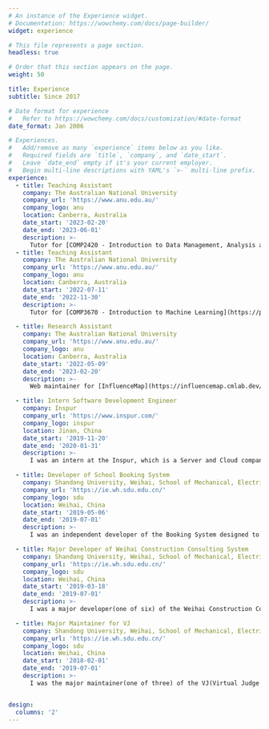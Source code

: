 ```yaml
---
# An instance of the Experience widget.
# Documentation: https://wowchemy.com/docs/page-builder/
widget: experience

# This file represents a page section.
headless: true

# Order that this section appears on the page.
weight: 50

title: Experience
subtitle: Since 2017

# Date format for experience
#   Refer to https://wowchemy.com/docs/customization/#date-format
date_format: Jan 2006

# Experiences.
#   Add/remove as many `experience` items below as you like.
#   Required fields are `title`, `company`, and `date_start`.
#   Leave `date_end` empty if it's your current employer.
#   Begin multi-line descriptions with YAML's `>-` multi-line prefix.
experience:
  - title: Teaching Assistant
    company: The Australian National University
    company_url: 'https://www.anu.edu.au/'
    company_logo: anu
    location: Canberra, Australia
    date_start: '2023-02-20'
    date_end: '2023-06-01'
    description: >-
      Tutor for [COMP2420 - Introduction to Data Management, Analysis and Security](https://programsandcourses.anu.edu.au/course/comp2420).
  - title: Teaching Assistant
    company: The Australian National University
    company_url: 'https://www.anu.edu.au/'
    company_logo: anu
    location: Canberra, Australia
    date_start: '2022-07-11'
    date_end: '2022-11-30'
    description: >-
      Tutor for [COMP3670 - Introduction to Machine Learning](https://programsandcourses.anu.edu.au/2019/course/comp3670) and [COMP4650 - Document Analysis](https://programsandcourses.anu.edu.au/2023/course/COMP4650).

  - title: Research Assistant
    company: The Australian National University
    company_url: 'https://www.anu.edu.au/'
    company_logo: anu
    location: Canberra, Australia
    date_start: '2022-05-09'
    date_end: '2023-02-20'
    description: >-
      Web maintainer for [InfluenceMap](https://influencemap.cmlab.dev/) and [CSMetrics](https://csmetrics.net/).

  - title: Intern Software Development Engineer
    company: Inspur
    company_url: 'https://www.inspur.com/'
    company_logo: inspur
    location: Jinan, China
    date_start: '2019-11-20'
    date_end: '2020-01-31'
    description: >-
      I was an intern at the Inspur, which is a Server and Cloud company in China. I helped to build a plugin management system based on [Cpp Micro Service](http://cppmicroservices.org/).

  - title: Developer of School Booking System
    company: Shandong University, Weihai, School of Mechanical, Electrical & Information Engineering
    company_url: 'https://ie.wh.sdu.edu.cn/'
    company_logo: sdu
    location: Weihai, China
    date_start: '2019-05-06'
    date_end: '2019-07-01'
    description: >-
      I was an independent developer of the Booking System designed to simplify the appointment process. The system is in-use till now, and maintained by a junior student.

  - title: Major Developer of Weihai Construction Consulting System
    company: Shandong University, Weihai, School of Mechanical, Electrical & Information Engineering
    company_url: 'https://ie.wh.sdu.edu.cn/'
    company_logo: sdu
    location: Weihai, China
    date_start: '2019-03-18'
    date_end: '2019-07-01'
    description: >-
      I was a major developer(one of six) of the Weihai Construction Consulting System, which is an enterprise-level business projects, and still in active development(from V1 to V2).

  - title: Major Maintainer for VJ
    company: Shandong University, Weihai, School of Mechanical, Electrical & Information Engineering
    company_url: 'https://ie.wh.sdu.edu.cn/'
    company_logo: sdu
    location: Weihai, China
    date_start: '2018-02-01'
    date_end: '2019-07-01'
    description: >-
      I was the major maintainer(one of three) of the VJ(Virtual Judge for ACM practice) system developed by a senior student. The system has more than 10K submissions since first published in 2017.


design:
  columns: '2'
---
```

